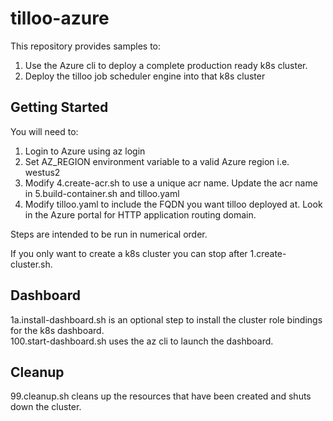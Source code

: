 # tilloo-azure

This repository provides samples to:

1. Use the Azure cli to deploy a complete production ready k8s cluster.
2. Deploy the tilloo job scheduler engine into that k8s cluster

## Getting Started
You will need to:

1. Login to Azure using az login
2. Set AZ_REGION environment variable to a valid Azure region i.e. westus2
3. Modify 4.create-acr.sh to use a unique acr name.  Update the acr name in 5.build-container.sh and tilloo.yaml
4. Modify tilloo.yaml to include the FQDN you want tilloo deployed at.  Look in the Azure portal for HTTP application routing domain.


Steps are intended to be run in numerical order.

If you only want to create a k8s cluster you can stop after 1.create-cluster.sh.

## Dashboard
1a.install-dashboard.sh is an optional step to install the cluster role bindings for the k8s dashboard.  
100.start-dashboard.sh uses the az cli to launch the dashboard.

## Cleanup
99.cleanup.sh cleans up the resources that have been created and shuts down the cluster.
